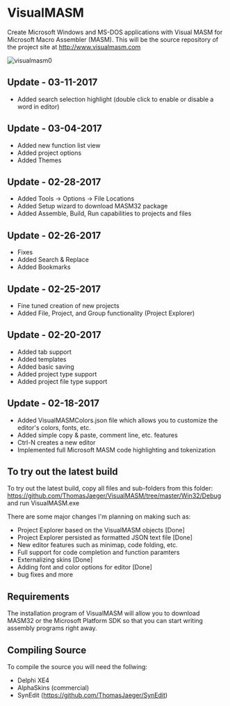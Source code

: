 VisualMASM
==========
Create Microsoft Windows and MS-DOS applications with Visual MASM for Microsoft Macro Assembler (MASM). This will be the source repository of the project site at http://www.visualmasm.com

![visualmasm0](https://cloud.githubusercontent.com/assets/1396719/22631839/aaf84fac-ebe1-11e6-82b2-7e0cc2f74fa4.png)

Update - 03-11-2017
-------------------
- Added search selection highlight (double click to enable or disable a word in editor)

Update - 03-04-2017
-------------------
- Added new function list view
- Added project options
- Added Themes

Update - 02-28-2017
-------------------
- Added Tools -> Options -> File Locations
- Added Setup wizard to download MASM32 package
- Added Assemble, Build, Run capabilities to projects and files

Update - 02-26-2017
-------------------
- Fixes
- Added Search & Replace
- Added Bookmarks

Update - 02-25-2017
-------------------
- Fine tuned creation of new projects
- Added File, Project, and Group functionality (Project Explorer)

Update - 02-20-2017
-------------------
- Added tab support
- Added templates
- Added basic saving
- Added project type support
- Added project file type support

Update - 02-18-2017
-------------------
- Added VisualMASMColors.json file which allows you to customize the editor's colors, fonts, etc.
- Added simple copy & paste, comment line, etc. features
- Ctrl-N creates a new editor
- Implemented full Microsoft MASM code highlighting and tokenization

To try out the latest build
---------------------------
To try out the latest build, copy all files and sub-folders from this folder:
https://github.com/ThomasJaeger/VisualMASM/tree/master/Win32/Debug
and run VisualMASM.exe

There are some major changes I'm planning on making such as:

- Project Explorer based on the VisualMASM objects [Done]
- Project Explorer persisted as formatted JSON text file [Done]
- New editor features such as minimap, code folding, etc.
- Full support for code completion and function paramters
- Externalizing skins [Done]
- Adding font and color options for editor [Done]
- bug fixes and more

Requirements
------------
The installation program of VisualMASM will allow you to download MASM32 or the Microsoft Platform SDK so that you can start writing assembly programs right away.

Compiling Source
----------------
To compile the source you will need the follwing:
- Delphi XE4
- AlphaSkins (commercial)
- SynEdit (https://github.com/ThomasJaeger/SynEdit)
